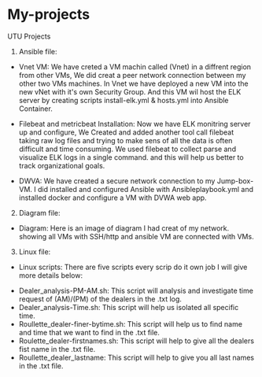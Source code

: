 # My-projects
UTU Projects

1) Ansible file: 
 - Vnet VM:
We have creted a VM machin called (Vnet) in a diffrent region from other VMs, We did creat a peer network connection between my other two VMs machines. In Vnet we have deployed a new VM into the new vNet with it's own Security Group. And this VM wil host the ELK server by creating scripts install-elk.yml & hosts.yml into Ansible Container.

- Filebeat and metricbeat Installation:
Now we have ELK monitring server up and configure, We Created and added another tool call filebeat taking raw log files and trying to make sens of all the data is often difficult and time consuming. We used filebeat to collect parse and visualize ELK logs in a single command. and this will help us better to track organizational goals.

- DWVA:
We have created a secure network connection to my Jump-box-VM. I did installed and configured Ansible with Ansibleplaybook.yml and installed docker and configure a VM with DVWA web app.

2) Diagram file:
- Diagram: 
Here is an image of diagram I had creat of my network. showing all VMs with SSH/http and ansible VM are connected with VMs.

3) Linux file:
- Linux scripts:
There are five scripts every scrip do it own job I will give more details below:
* Dealer_analysis-PM-AM.sh: This script will analysis and investigate time request of (AM)/(PM) of the dealers in the .txt log.
*  Dealer_analysis-Time.sh: This script will help us isolated all specific time.
* Roullette_dealer-finer-bytime.sh: This script will help us to find name and time that we want to find in the .txt file.
* Roulette_dealer-firstnames.sh: This script will help to give all the dealers fist name in the .txt file.
* Roullette_dealer_lastname: This script will help to give you all last names in the .txt file.








